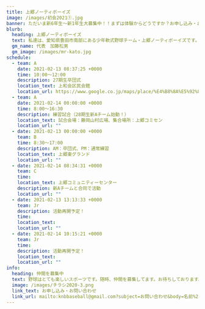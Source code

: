 ```yaml
---
title: 上郷ノーティボーイズ
image: /images/初会2021①.jpg
banner: ただいま新6年生～新1年生大募集中！！まずは体験からどうですか？お申し込み・お問い合わせはお気軽にどうぞ！！
blurb:
  heading: 上郷ノーティボーイズ
  text: 私達は、愛知県豊田市南部にある少年軟式野球チーム・上郷ノーティボーイズです。野球を愛する少年・少女達の夢を育み、軟式野球を正しく指導し、体力向上と礼儀を養成します。また、親友同士の友情と交歓の場を与え、規則正しい明朗な少年・少女を育成することを目的としています。
  gm_name: 代表　加藤松男
  gm_image: /images/mr-kato.jpg
schedule:
  - team: A
    date: 2021-02-13 08:37:25 +0000
    time: 10:00～12:00
    description: 27期生卒団式
    location_text: 上和会区民会館
    location_url: https://www.google.co.jp/maps/place/%E4%B8%8A%E5%92%8C%E4%BC%9A%E3%81%B5%E3%82%8C%E3%81%82%E3%81%84%E5%BA%83%E5%A0%B4/@35.0124872,137.1207932,17z/data=!3m1!4b1!4m5!3m4!1s0x600498b3ddcf4785:0x5b4a1ebd2ab82f43!8m2!3d35.0124828!4d137.1229819
  - team: A
    date: 2021-02-14 00:00:00 +0000
    time: 8:00～16:30
    description: 練習試合（28期生新Aチーム始動！）
    location_text: 試合会場：藤岡山村広場、集合場所：上郷コミセン
    location_url: ""
  - date: 2021-02-13 00:00:00 +0000
    team: B
    time: 8:30～17:00
    description: AM：卒団式、PM：通常練習
    location_text: 上郷東グランド
    location_url: ""
  - date: 2021-02-14 08:34:31 +0000
    team: C
    time: 　
    location_text: 上郷コミュニティーセンター
    description: 新Aチームと合同で活動
    location_url: ""
  - date: 2021-02-13 13:13:33 +0000
    team: Jr
    description: 活動再開予定！
    time: 　
    location_text: 　
    location_url: ""
  - date: 2021-02-14 10:15:21 +0000
    team: Jr
    time: 　
    description: 活動再開予定！
    location_text: 　
    location_url: ""
info:
  heading: 仲間を募集中
  text: 野球はとても楽しいスポーツです。随時、仲間を募集してます。お待ちしております。
  image: /images/チラシ2020-3.png
  link_text: お申し込み・お問い合わせ
  link_url: mailto:knbbaseball@gmail.com?subject=お問い合わせ&body=名前%20%3A%0D%0Aふりがな%20%3A%0D%0A電話%20%3A%0D%0A学校名%20%3A%0D%0A学年%20%3A%0D%0Aお問い合せ内容%20%3A（例、体験・見学・入団希望）
---
```

